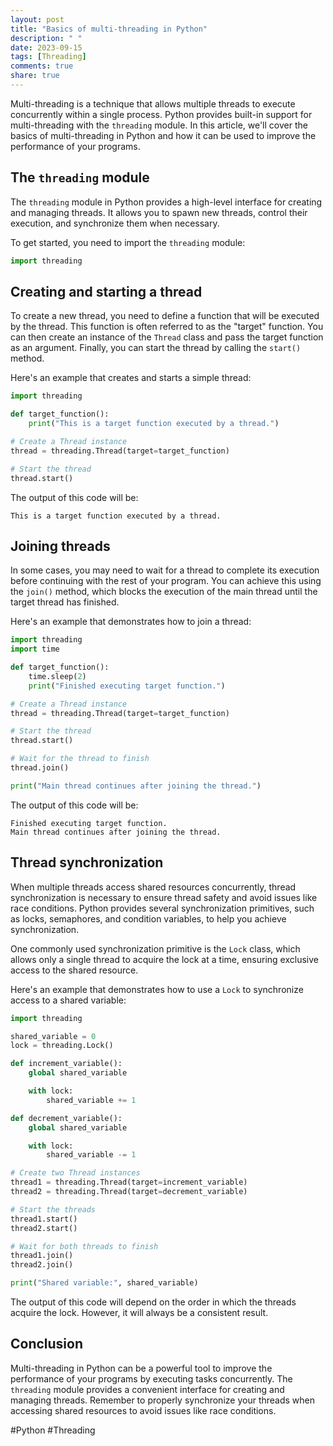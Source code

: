 ```yaml
---
layout: post
title: "Basics of multi-threading in Python"
description: " "
date: 2023-09-15
tags: [Threading]
comments: true
share: true
---
```


Multi-threading is a technique that allows multiple threads to execute concurrently within a single process. Python provides built-in support for multi-threading with the `threading` module. In this article, we'll cover the basics of multi-threading in Python and how it can be used to improve the performance of your programs.

## The `threading` module

The `threading` module in Python provides a high-level interface for creating and managing threads. It allows you to spawn new threads, control their execution, and synchronize them when necessary.

To get started, you need to import the `threading` module:

```python
import threading
```

## Creating and starting a thread

To create a new thread, you need to define a function that will be executed by the thread. This function is often referred to as the "target" function. You can then create an instance of the `Thread` class and pass the target function as an argument. Finally, you can start the thread by calling the `start()` method.

Here's an example that creates and starts a simple thread:

```python
import threading

def target_function():
    print("This is a target function executed by a thread.")

# Create a Thread instance
thread = threading.Thread(target=target_function)

# Start the thread
thread.start()
```

The output of this code will be:

```
This is a target function executed by a thread.
```

## Joining threads

In some cases, you may need to wait for a thread to complete its execution before continuing with the rest of your program. You can achieve this using the `join()` method, which blocks the execution of the main thread until the target thread has finished.

Here's an example that demonstrates how to join a thread:

```python
import threading
import time

def target_function():
    time.sleep(2)
    print("Finished executing target function.")

# Create a Thread instance
thread = threading.Thread(target=target_function)

# Start the thread
thread.start()

# Wait for the thread to finish
thread.join()

print("Main thread continues after joining the thread.")
```

The output of this code will be:

```
Finished executing target function.
Main thread continues after joining the thread.
```

## Thread synchronization

When multiple threads access shared resources concurrently, thread synchronization is necessary to ensure thread safety and avoid issues like race conditions. Python provides several synchronization primitives, such as locks, semaphores, and condition variables, to help you achieve synchronization.

One commonly used synchronization primitive is the `Lock` class, which allows only a single thread to acquire the lock at a time, ensuring exclusive access to the shared resource.

Here's an example that demonstrates how to use a `Lock` to synchronize access to a shared variable:

```python
import threading

shared_variable = 0
lock = threading.Lock()

def increment_variable():
    global shared_variable

    with lock:
        shared_variable += 1

def decrement_variable():
    global shared_variable

    with lock:
        shared_variable -= 1

# Create two Thread instances
thread1 = threading.Thread(target=increment_variable)
thread2 = threading.Thread(target=decrement_variable)

# Start the threads
thread1.start()
thread2.start()

# Wait for both threads to finish
thread1.join()
thread2.join()

print("Shared variable:", shared_variable)
```

The output of this code will depend on the order in which the threads acquire the lock. However, it will always be a consistent result.

## Conclusion

Multi-threading in Python can be a powerful tool to improve the performance of your programs by executing tasks concurrently. The `threading` module provides a convenient interface for creating and managing threads. Remember to properly synchronize your threads when accessing shared resources to avoid issues like race conditions.

#Python #Threading